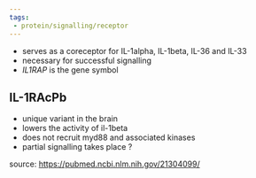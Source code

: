 ```yaml
---
tags:
 - protein/signalling/receptor
---
```

- serves as a coreceptor for IL-1alpha, IL-1beta, IL-36 and IL-33
- necessary for successful signalling 
- _IL1RAP_ is the gene symbol 


## IL-1RAcPb
- unique variant in the brain 
- lowers the activity of il-1beta
- does not recruit myd88 and associated kinases 
- partial signalling takes place ? 



source: https://pubmed.ncbi.nlm.nih.gov/21304099/